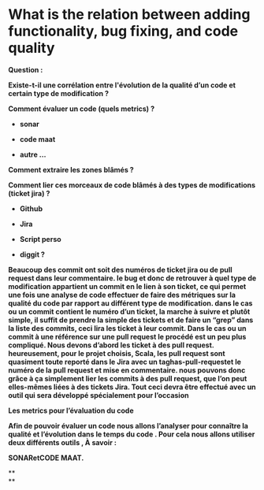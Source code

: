 # What is the relation between adding functionality, bug fixing, and code quality

**Question :**

**Existe-t-il une corrélation entre l'évolution de la qualité d’un code et certain type de modification ?**

**Comment évaluer un code \(quels metrics\) ?**

* **sonar**

* **code maat**

* **autre …**

**Comment extraire les zones blâmés ?**

**Comment lier ces morceaux de code blâmés à des types de modifications \(ticket jira\) ?**

* **Github**

* **Jira**

* **Script perso**

* **diggit ?**

**Beaucoup des commit ont soit des numéros de ticket jira ou de pull request dans leur commentaire. le bug et donc de retrouver à quel type de modification appartient un commit en le lien à son ticket, ce qui permet une fois une analyse de code effectuer de faire des métriques sur la qualité du code par rapport au différent type de modification. dans le cas ou un commit contient le numéro d’un ticket, la marche à suivre et plutôt simple, il suffit de prendre la simple des tickets et de faire un “grep” dans la liste des commits, ceci lira les ticket à leur commit. Dans le cas ou un commit à une référence sur une pull request le procédé est un peu plus compliqué. Nous devons d’abord les ticket à des pull request. heureusement, pour le projet choisis, Scala, les pull request sont quasiment toute reporté dans le Jira avec un taghas-pull-requestet le numéro de la pull request et mise en commentaire. nous pouvons donc grâce à ça simplement lier les commits à des pull request, que l’on peut elles-mêmes liées à des tickets Jira. Tout ceci devra être effectué avec un outil qui sera développé spécialement pour l’occasion**

**Les metrics pour l’évaluation du code**

**Afin de pouvoir évaluer un code nous allons l’analyser pour connaître la qualité et l’évolution dans le temps du code . Pour cela nous allons utiliser deux différents outils , À savoir :**

**SONARetCODE MAAT.**

  
**  
**



  



